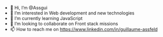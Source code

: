 - 👋 Hi, I’m @Assgui
- 👀 I’m interested in Web development and new technologies
- 🌱 I’m currently learning JavaScript
- 💞️ I’m looking to collaborate on Front stack missions
- 📫 How to reach me on https://www.linkedin.com/in/guillaume-assfeld

<!---
Assgui/Assgui is a ✨ special ✨ repository because its `README.md` (this file) appears on your GitHub profile.
You can click the Preview link to take a look at your changes.
--->
